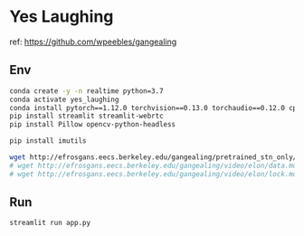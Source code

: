 # Yes Laughing
ref: https://github.com/wpeebles/gangealing

## Env
```bash
conda create -y -n realtime python=3.7
conda activate yes_laughing
conda install pytorch==1.12.0 torchvision==0.13.0 torchaudio==0.12.0 cpuonly -c pytorch
pip install streamlit streamlit-webrtc 
pip install Pillow opencv-python-headless

pip install imutils
```

```bash
wget http://efrosgans.eecs.berkeley.edu/gangealing/pretrained_stn_only/celeba.pt -o assets/pretrained/celeba.pt
# wget http://efrosgans.eecs.berkeley.edu/gangealing/video/elon/data.mdb -o assets/elon/data.mdb
# wget http://efrosgans.eecs.berkeley.edu/gangealing/video/elon/lock.mdb -o assets/elon/lock.mdb
```

## Run
```
streamlit run app.py
```